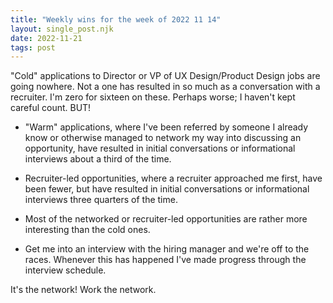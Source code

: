 ```yaml
---
title: "Weekly wins for the week of 2022 11 14"
layout: single_post.njk
date: 2022-11-21
tags: post
---
```


"Cold" applications to Director or VP of UX Design/Product Design jobs are going nowhere. Not a one has resulted in so much as a conversation with a recruiter. I'm zero for sixteen on these. Perhaps worse; I haven't kept careful count. BUT!

- "Warm" applications, where I've been referred by someone I already know or otherwise managed to network my way into discussing an opportunity, have resulted in initial conversations or informational interviews about a third of the time.

- Recruiter-led opportunities, where a recruiter approached me first, have been fewer, but have resulted in initial conversations or informational interviews three quarters of the time.

- Most of the networked or recruiter-led opportunities are rather more interesting than the cold ones.

- Get me into an interview with the hiring manager and we're off to the races. Whenever this has happened I've made progress through the interview schedule.

It's the network! Work the network.
